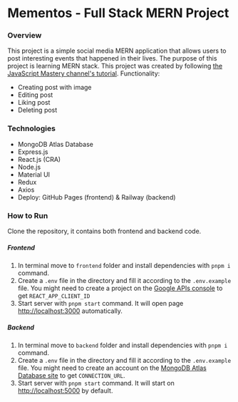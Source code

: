 # Mementos - Full Stack MERN Project

### Overview

This project is a simple social media MERN application that allows users to post interesting events that happened in their lives. The purpose of this project is learning MERN stack. This project was created by following [the JavaScript Mastery channel's tutorial](https://youtube.com/playlist?list=PL6QREj8te1P7VSwhrMf3D3Xt4V6_SRkhu&si=A-BGWHvQJrqb3J9R). Functionality:

- Creating post with image
- Editing post
- Liking post
- Deleting post

### Technologies

- MongoDB Atlas Database
- Express.js
- React.js (CRA)
- Node.js
- Material UI
- Redux
- Axios
- Deploy: GitHub Pages (frontend) & Railway (backend)

### How to Run

Clone the repository, it contains both frontend and backend code.

##### Frontend

1. In terminal move to `frontend` folder and install dependencies with `pnpm i` command.
2. Create a `.env` file in the directory and fill it according to the `.env.example` file. You might need to create a project on the [Google APIs console](https://console.cloud.google.com/welcome?authuser=1) to get `REACT_APP_CLIENT_ID`
3. Start server with `pnpm start` command. It will open page [http://localhost:3000](http://localhost:3000) automatically.

##### Backend

1. In terminal move to `backend` folder and install dependencies with `pnpm i` command.
2. Create a `.env` file in the directory and fill it according to the `.env.example` file. You might need to create an account on the [MongoDB Atlas Database site](https://www.mongodb.com/atlas/database) to get `CONNECTION_URL`.
3. Start server with `pnpm start` command. It will start on [http://localhost:5000](http://localhost:5000) by default.
